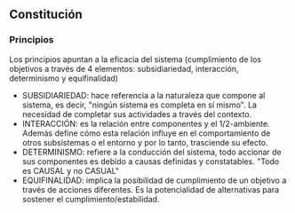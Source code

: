 ## Constitución

### Principios 

Los principios apuntan a la eficacia del sistema (cumplimiento de los objetivos a través de 4 elementos: subsidiariedad, interacción, determinismo y equifinalidad)

* SUBSIDIARIEDAD: hace referencia a la naturaleza que compone al sistema, es decir, "ningún sistema es completa en sí mismo". La necesidad de completar sus actividades a través del contexto.
* INTERACCIÓN: es la relación entre componentes y el 1/2-ambiente. Además define cómo esta relación influye en el comportamiento de otros subsistemas o el entorno y por lo tanto, trasciende su efecto.
* DETERMINISMO: refiere a la conducción del sistema, todo accionar de sus componentes es debido a causas definidas y constatables. "Todo es CAUSAL y no CASUAL"
* EQUIFINALIDAD: implica la posibilidad de cumplimiento de un objetivo a través de acciones diferentes. Es la potencialidad de alternativas para sostener el cumplimiento/estabilidad.
